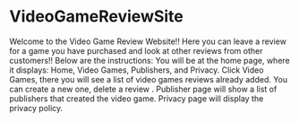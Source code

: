 # VideoGameReviewSite
Welcome to the Video Game Review Website!!
Here you can leave a review for a game you have purchased and look at other reviews from other customers!!
Below are the instructions:
You will be at the home page, where it displays: Home, Video Games, Publishers, and Privacy.
Click Video Games, there you will see a list of video games reviews already added. You can create a new one, delete a review .
Publisher page will show a list of publishers that created the video game.
Privacy page will display the privacy policy.